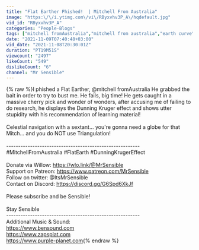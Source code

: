 ```yaml
---
title: "Flat Earther Phished!  | Mitchell From Australia"
image: "https:\/\/i.ytimg.com\/vi\/RByxvhv3P_A\/hqdefault.jpg"
vid_id: "RByxvhv3P_A"
categories: "People-Blogs"
tags: ["mitchell fromAustralia","mitchell from australia","earth curve"]
date: "2021-11-09T07:40:48+03:00"
vid_date: "2021-11-08T20:30:01Z"
duration: "PT19M51S"
viewcount: "2497"
likeCount: "549"
dislikeCount: "6"
channel: "Mr Sensible"
---
```

{% raw %}I phished a Flat Earther, @mitchell fromAustralia  He grabbed the bait in order to try to bust me. He fails, big time! He gets caught in a massive cherry pick and wonder of wonders, after accusing me of failing to do research, he displays the Dunning Kruger effect and shows utter stupidity with his recommendation of learning material!<br /><br />Celestial navigation with a sextant... you're gonna need a globe for that Mitch... and you do NOT use Triangulation!<br /><br /> --------------------------------------------------------<br />#MitchellFromAustralia #FlatEarth #DunningKrugerEffect<br /><br />Donate via Willow: <a rel="nofollow" target="blank" href="https://wlo.link/@MrSensible">https://wlo.link/@MrSensible</a><br />Support on Patreon: <a rel="nofollow" target="blank" href="https://www.patreon.com/MrSensible">https://www.patreon.com/MrSensible</a><br />Follow on twitter: @ItsMrSensible<br />Contact on Discord: <a rel="nofollow" target="blank" href="https://discord.gg/G6Spd6XkJf​">https://discord.gg/G6Spd6XkJf​</a><br /><br />Please subscribe and be Sensible!<br /><br />Stay Sensible<br />--------------------------------------------------------<br />Additional Music &amp; Sound:<br /><a rel="nofollow" target="blank" href="https://www.bensound.com">https://www.bensound.com</a><br /><a rel="nofollow" target="blank" href="https://www.zapsplat.com">https://www.zapsplat.com</a><br /><a rel="nofollow" target="blank" href="https://www.purple-planet.com">https://www.purple-planet.com</a>{% endraw %}
